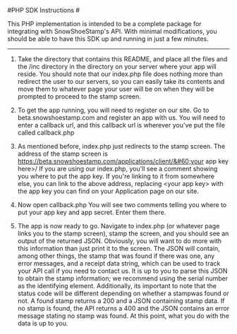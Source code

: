 #PHP SDK Instructions #

This PHP implementation is intended to be a complete package for integrating with SnowShoeStamp's API.
With minimal modifications, you should be able to have this SDK up and running in just a few minutes.

---

1. Take the directory that contains this README, and place all the files and the /inc directory in the directory
on your server where your app will reside. You should note that our index.php file does nothing more than 
redirect the user to our servers, so you can easily take its contents and move them to whatever page your user
will be on when they will be prompted to proceed to the stamp screen. 

2. To get the app running, you will need to register on our site. Go to beta.snowshoestamp.com and register an
app with us. You will need to enter a callback url, and this callback url is wherever you've put the file called
callback.php  

3. As mentioned before, index.php just redirects to the stamp screen. The address of the stamp screen is
https://beta.snowshoestamp.com/applications/client/&#60;your app key here&#62;/    If you are using our index.php, 
you'll see a comment showing you where to put the app key. If you're linking to it from somewhere else,
you can link to the above address, replacing &#60;your app key&#62; with the app key you can find on your Application
page on our site.

4. Now open callback.php  You will see two comments telling you where to put your app key and app secret. 
Enter them there.

5. The app is now ready to go. Navigate to index.php (or whatever page links you to the stamp screen), stamp
the screen, and you should see an output of the returned JSON. Obviously, you will want to do more with this information than just print it to the screen. The JSON will contain, among other things, the stamp that was found if there was one, any error messages, and a receipt data string, which can be used to track your API call if you need to contact us. It is up to you to parse this JSON to obtain the stamp information; we recommend using the serial number as the identifying element. Additionally, its important to note that the status code will be different depending on whether a stampwas found or not. A found stamp returns a 200 and a JSON containing stamp data. If no stamp is found, the API returns a 400 and the JSON contains an error message stating no stamp was found. At this point, what you do
with the data is up to you.